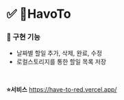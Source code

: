 # ✅ HavoTo

### 📍 구현 기능
- 날짜별 할일 추가, 삭제, 완료, 수정
- 로컬스토리지를 통한 할일 목록 저장


<br />

**⭐️서비스** https://have-to-red.vercel.app/
